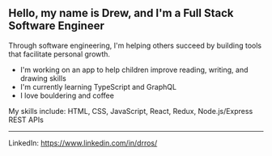 ## Hello, my name is Drew, and I'm a Full Stack Software Engineer

Through software engineering, I'm helping others succeed by building tools that facilitate personal growth. 

+ I'm working on an app to help children improve reading, writing, and drawing skills
+ I'm currently learning TypeScript and GraphQL
+ I love bouldering and coffee

My skills include: HTML, CSS, JavaScript, React, Redux, Node.js/Express REST APIs

---
LinkedIn: https://www.linkedin.com/in/drros/
